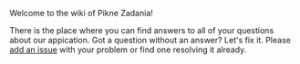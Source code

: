 Welcome to the wiki of Pikne Zadania!

There is the place where you can find answers to all of your questions about our appication. Got a question without an answer?
Let's fix it. Please [add an issue](https://github.com/Pikne-Programy/pikne-zadania/issues/new) with your problem or find one resolving it already.
